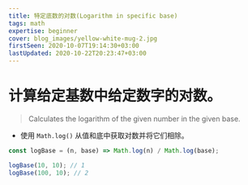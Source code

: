 ```yaml
---
title: 特定底数的对数(Logarithm in specific base)
tags: math
expertise: beginner
cover: blog_images/yellow-white-mug-2.jpg
firstSeen: 2020-10-07T19:14:30+03:00
lastUpdated: 2020-10-22T20:23:47+03:00
---
```


# 计算给定基数中给定数字的对数。
> Calculates the logarithm of the given number in the given base.

- 使用 `Math.log()` 从值和底中获取对数并将它们相除。

```js
const logBase = (n, base) => Math.log(n) / Math.log(base);
```

```js
logBase(10, 10); // 1
logBase(100, 10); // 2
```
